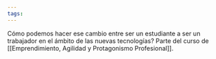 ```yaml
---
tags:
---
```

Cómo podemos hacer ese cambio entre ser un estudiante a ser un trabajador en el ámbito de las nuevas tecnologías? Parte del curso de [[Emprendimiento, Agilidad y Protagonismo Profesional]].